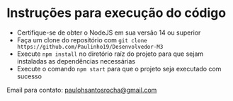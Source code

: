 # Instruções para execução do código
- Certifique-se de obter o NodeJS em sua versão 14 ou superior
- Faça um clone do repositório com `git clone https://github.com/Paulinho19/Desenvolvedor-M3`
- Execute `npm install` no diretório raíz do projeto para que sejam instaladas as dependências necessárias
- Execute o comando `npm start` para que o projeto seja executado com sucesso

Email para contato: paulohsantosrocha@gmail.com
